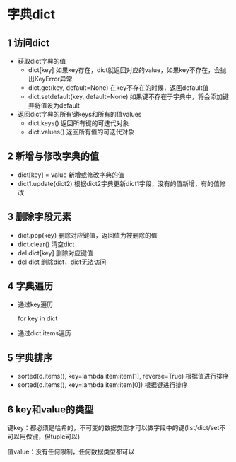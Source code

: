 # 字典dict

## 1 访问dict

* 获取dict字典的值
  * dict[key] 如果key存在，dict就返回对应的value，如果key不存在，会抛出KeyError异常
  * dict.get(key, default=None) 在key不存在的时候，返回default值
  * dict.setdefault(key, default=None) 如果键不存在于字典中，将会添加键并将值设为default
* 返回dict字典的所有键keys和所有的值values
  * dict.keys() 返回所有键的可迭代对象
  * dict.values() 返回所有值的可迭代对象

## 2 新增与修改字典的值

* dict[key] = value 新增或修改字典的值
* dict1.update(dict2) 根据dict2字典更新dict1字段，没有的值新增，有的值修改

## 3 删除字段元素

* dict.pop(key) 删除对应键值，返回值为被删除的值
* dict.clear() 清空dict
* del dict[key] 删除对应键值
* del dict 删除dict，dict无法访问

## 4 字典遍历

* 通过key遍历

  for key in dict

* 通过dict.items遍历

## 5 字典排序

* sorted(d.items(), key=lambda item:item[1], reverse=True) 根据值进行排序
* sorted(d.items(), key=lambda item:item[0]) 根据键进行排序

## 6 key和value的类型

键key：都必须是哈希的，不可变的数据类型才可以做字段中的键(list/dict/set不可以用做键，但tuple可以)

值value：没有任何限制，任何数据类型都可以

